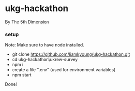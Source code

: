 # ukg-hackathon
By The 5th Dimension

### setup
Note: Make sure to have node installed.

- git clone https://github.com/liamkyoung/ukg-hackathon.git
- cd ukg-hackathon\ukrew-survey
- npm i
- create a file ".env" (used for environment variables)
- npm start

Done!